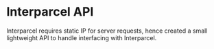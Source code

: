 # Interparcel API

Interparcel requires static IP for server requests, hence created a small lightweight API to handle interfacing with Interparcel. 